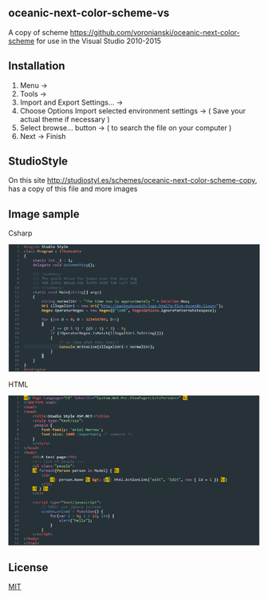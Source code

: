 ## oceanic-next-color-scheme-vs
 A copy of scheme https://github.com/voronianski/oceanic-next-color-scheme for use in the Visual Studio 2010-2015

## Installation
1. Menu ->
2. Tools -> 
3. Import and Export Settings... -> 
4. Choose Options Import selected environment settings -> ( Save your actual theme if necessary )
5. Select browse... button -> ( to search the file on your computer )
6. Next -> Finish

## StudioStyle
 On this site http://studiostyl.es/schemes/oceanic-next-color-scheme-copy, has a copy of this file and more images

## Image sample

 Csharp
 
 
![Csharp](/csharp-code.png)

 HTML
 
 
![HTML](/html-code.png)	

## License
[MIT](http://www.opensource.org/licenses/MIT)
